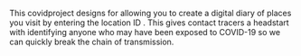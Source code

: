 This covidproject designs for allowing you to create a digital diary of places you visit by entering the location ID . This gives contact tracers a headstart with identifying anyone who may have been exposed to COVID-19 so we can quickly break the chain of transmission.
